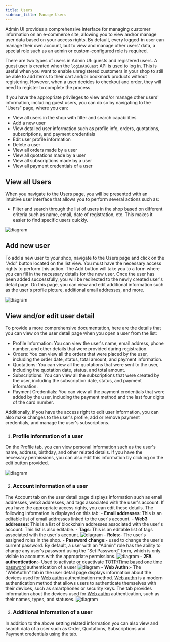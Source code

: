 ```yaml
---
title: Users
sidebar_title: Manage Users
---
```


Admin UI provides a comprehensive interface for managing customer information on an e-commerce site, allowing you to view and/or manage user data based on your access rights. By default, every logged-in user can manage their own account, but to view and manage other users' data, a special role such as an admin or custom-configured role is required.

There are two types of users in Admin UI: guests and registered users. A guest user is created when the `loginAsGuest` API is used to log in. This is useful when you want to enable unregistered customers in your shop to still be able to add items to their cart and/or bookmark products without registering. However, when a user decides to checkout and order, they will need to register to complete the process.

If you have the appropriate privileges to view and/or manage other users' information, including guest users, you can do so by navigating to the "Users" page, where you can:
- View all users in the shop with filter and search capabilities
- Add a new user
- View detailed user information such as profile info, orders, quotations, subscriptions, and payment credentials
- Edit user profile information
- Delete a user
- View all orders made by a user
- View all quotations made by a user
- View all subscriptions made by a user
- View all payment credentials of a user

## View all Users
When you navigate to the Users page, you will be presented with an intuitive user interface that allows you to perform several actions such as:
- Filter and search through the list of users in the shop based on different criteria such as name, email, date of registration, etc. This makes it easier to find specific users quickly.

![diagram](../images/admin-ui/user/users-list.png)


## Add new user
To add a new user to your shop, navigate to the Users page and click on the "Add" button located on the list view. You must have the necessary access rights to perform this action. The Add button will take you to a form where you can fill in the necessary details for the new user. Once the user has been added successfully, you will be redirected to the newly created user's detail page. On this page, you can view and edit additional information such as the user's profile picture, additional email addresses, and more.

![diagram](../images/admin-ui/user/new-user-form.png)

##  View and/or edit user detail
To provide a more comprehensive documentation, here are the details that you can view on the user detail page when you open a user from the list:
- Profile Information: You can view the user's name, email address, phone number, and other details that were provided during registration.
- Orders: You can view all the orders that were placed by the user, including the order date, status, total amount, and payment information.
- Quotations: You can view all the quotations that were sent to the user, including the quotation date, status, and total amount.
- Subscriptions: You can view all the subscriptions that were created by the user, including the subscription date, status, and payment information.
- Payment Credentials: You can view all the payment credentials that were added by the user, including the payment method and the last four digits of the card number.

Additionally, if you have the access right to edit user information, you can also make changes to the user's profile, add or remove payment credentials, and manage the user's subscriptions.


1. ### Profile information of a user
On the Profile tab, you can view personal information such as the user's name, address, birthday, and other related details. If you have the necessary permissions, you can also edit this information by clicking on the edit button provided.

![diagram](../images/admin-ui/user/user-profile-setting.png)

2. ### Account information of a user
The Account tab on the user detail page displays information such as email addresses, web3 addresses, and tags associated with the user's account. If you have the appropriate access rights, you can edit these details. The following information is displayed on this tab:
    - **Email addresses**: This is an editable list of email addresses linked to the user's account.
    - **Web3 addresses**: This is a list of blockchain addresses associated with the user's account. This list is also editable.
    - **Tags**: This is an editable list of tags associated with the user's account.
    ![diagram](../images/admin-ui/user/manage-web3-addresses.png)
    - **Roles**:- The user's assigned roles in the shop.
    - **Password change**:- used to change the user's current password. By default, a user with an "Admin" role has the ability to change any user's password using the "Set Password" form, which is only visible to accounts with the appropriate permissions.
    ![diagram](../images/admin-ui/user/set-password.png)
    - **2FA authentication**:- Used to activate or deactivate [TOTP/Time based one time password](https://en.wikipedia.org/wiki/Time-based_one-time_password) authentication of a user
![diagram](../images/admin-ui/user/2fa-authentication.png)
    - **Web Authn**:- The "WebAuthn" tab in the user detail page displays information about the devices used for [Web authn](https://webauthn.guide/) authentication method. [Web authn](https://webauthn.guide/) is a modern authentication method that allows users to authenticate themselves with their devices, such as smartphones or security keys. The tab provides information about the devices used for [Web authn](https://webauthn.guide/) authentication, such as their names, types, and statuses.
    ![diagram](../images/admin-ui/user/user-account-setting-1.png)


3. ### Additional information of a user
In addition to the above setting related information you can also view and search data of a user such as Order, Quotations, Subscriptions and Payment credentials using the tab.